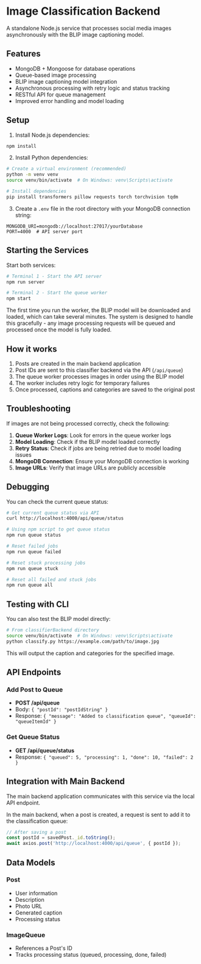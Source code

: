 # Image Classification Backend

A standalone Node.js service that processes social media images asynchronously with the BLIP image captioning model.

## Features

- MongoDB + Mongoose for database operations
- Queue-based image processing
- BLIP image captioning model integration 
- Asynchronous processing with retry logic and status tracking
- RESTful API for queue management
- Improved error handling and model loading

## Setup

1. Install Node.js dependencies:

```bash
npm install
```

2. Install Python dependencies:

```bash
# Create a virtual environment (recommended)
python -m venv venv
source venv/bin/activate  # On Windows: venv\Scripts\activate

# Install dependencies
pip install transformers pillow requests torch torchvision tqdm
```

3. Create a `.env` file in the root directory with your MongoDB connection string:

```
MONGODB_URI=mongodb://localhost:27017/yourDatabase
PORT=4000  # API server port
```

## Starting the Services

Start both services:

```bash
# Terminal 1 - Start the API server
npm run server

# Terminal 2 - Start the queue worker
npm start
```

The first time you run the worker, the BLIP model will be downloaded and loaded, which can take several minutes. The system is designed to handle this gracefully - any image processing requests will be queued and processed once the model is fully loaded.

## How it works

1. Posts are created in the main backend application
2. Post IDs are sent to this classifier backend via the API (`/api/queue`)
3. The queue worker processes images in order using the BLIP model
4. The worker includes retry logic for temporary failures
5. Once processed, captions and categories are saved to the original post

## Troubleshooting

If images are not being processed correctly, check the following:

1. **Queue Worker Logs**: Look for errors in the queue worker logs 
2. **Model Loading**: Check if the BLIP model loaded correctly
3. **Retry Status**: Check if jobs are being retried due to model loading issues
4. **MongoDB Connection**: Ensure your MongoDB connection is working 
5. **Image URLs**: Verify that image URLs are publicly accessible

## Debugging

You can check the current queue status:

```bash
# Get current queue status via API
curl http://localhost:4000/api/queue/status

# Using npm script to get queue status
npm run queue status

# Reset failed jobs
npm run queue failed

# Reset stuck processing jobs
npm run queue stuck

# Reset all failed and stuck jobs
npm run queue all
```

## Testing with CLI

You can also test the BLIP model directly:

```bash
# From classifierBackend directory
source venv/bin/activate  # On Windows: venv\Scripts\activate
python classify.py https://example.com/path/to/image.jpg
```

This will output the caption and categories for the specified image.

## API Endpoints

### Add Post to Queue
- **POST /api/queue**
- Body: `{ "postId": "postIdString" }`
- Response: `{ "message": "Added to classification queue", "queueId": "queueItemId" }`

### Get Queue Status
- **GET /api/queue/status**
- Response: `{ "queued": 5, "processing": 1, "done": 10, "failed": 2 }`

## Integration with Main Backend

The main backend application communicates with this service via the local API endpoint.

In the main backend, when a post is created, a request is sent to add it to the classification queue:

```javascript
// After saving a post
const postId = savedPost._id.toString();
await axios.post('http://localhost:4000/api/queue', { postId });
```

## Data Models

### Post
- User information
- Description
- Photo URL
- Generated caption
- Processing status

### ImageQueue
- References a Post's ID
- Tracks processing status (queued, processing, done, failed) 